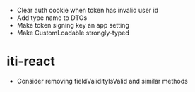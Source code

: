 - Clear auth cookie when token has invalid user id
- Add type name to DTOs
- Make token signing key an app setting
- Make CustomLoadable strongly-typed

# iti-react

- Consider removing fieldValidityIsValid and similar methods
